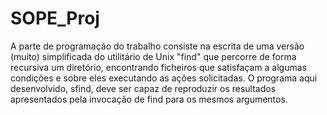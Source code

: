 # SOPE_Proj

A parte de programação do trabalho consiste na escrita de uma versão (muito) simplificada do utilitário de Unix "find" que percorre de forma recursiva um diretório, encontrando ficheiros que satisfaçam a algumas condições e sobre eles executando as ações solicitadas.
O programa aqui desenvolvido, sfind, deve ser capaz de reproduzir os resultados apresentados pela invocação de find para os mesmos argumentos. 
